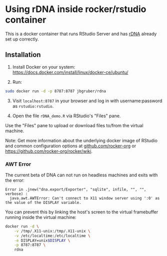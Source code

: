 # Using rDNA inside rocker/rstudio container

This is a docker container that runs RStudio Server and has [rDNA](https://github.com/leifeld/dna) already set up 
correctly.

## Installation

1. Install Docker on your system: <https://docs.docker.com/install/linux/docker-ce/ubuntu/>

2. Run:

```bash
sudo docker run -d -p 8787:8787 jbgruber/rdna
```

3. Visit `localhost:8787` in your browser and log in with username:password 
as `rstudio:rstudio`.

4. Open the file `rDNA_demo.R` via RStudio's "Files" pane.

Use the "Files" pane to upload or download files to/from the virtual machine.

Note: Get more information about the underlying docker image of RStudio and 
common configuration options at
[github.com/rocker-org](https://github.com/rocker-org/rocker-versioned/tree/master/rstudio) or 
<https://github.com/rocker-org/rocker/wiki>.

### AWT Error

The current beta of DNA can not run on headless machines and exits with the 
error:


```
Error in .jnew("dna.export/Exporter", "sqlite", infile, "", "", verbose) : 
  java.awt.AWTError: Can't connect to X11 window server using ':0' as the value of the DISPLAY variable.
```

You can prevent this by linking the host's screen to the virtual framebuffer
running inside the virtual machine:

```bash
docker run -d \
    -v /tmp/.X11-unix:/tmp/.X11-unix \
    -v /etc/localtime:/etc/localtime \
    -e DISPLAY=unix$DISPLAY \
    -p 8787:8787 \
    rdna
```
